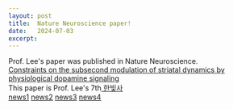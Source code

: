 ```yaml
---
layout: post
title:  Nature Neuroscience paper!
date:   2024-07-03
excerpt:
---
```

Prof. Lee's paper was published in Nature Neuroscience.<br>
<a href="https://www.nature.com/articles/s41593-024-01699-z"> Constraints on the subsecond modulation of striatal dynamics by physiological dopamine signaling </a> <br>
This paper is Prof. Lee's 7th<a href="https://www.ibric.org/bric/hanbitsa/treatise.do?mode=treatise-view&id=93932&authorId=7666&pager.offset=0&pagerLimit=10&srAuthorId=7666&beforemode=author-treatise-list#!/list"> 한빛사</a><br>
<a href="https://www.ibric.org/bric/trend/results-of-research.do?mode=view&articleNo=9913254&article.offset=0&articleLimit=15&beforeMode=research-result#!/list"> news1</a>
<a href="https://news.bbsi.co.kr/news/articleView.html?idxno=3162176"> news2</a>
<a href="https://www.brainmedia.co.kr/BrainScience/24203"> news3</a>
<a href="https://www.etnews.com/20240710000013"> news4</a>
